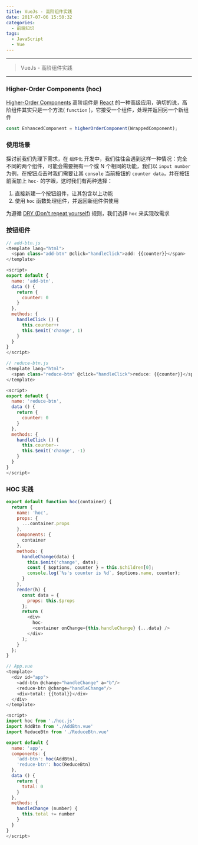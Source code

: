 ```yaml
---
title: VueJs - 高阶组件实践
date: 2017-07-06 15:50:32
categories:
  - 前端知识
tags:
  - JavaScript
  - Vue
---
```


---

> VueJs - 高阶组件实践

---

### Higher-Order Components (hoc)

[Higher-Order Components](https://facebook.github.io/react/docs/higher-order-components.html) 高阶组件是 [React](https://facebook.github.io/react/) 的一种高级应用，确切的说，高阶组件其实只是一个方法( `function` )，它接受一个组件，处理并返回另一个新组件

```javascript
const EnhancedComponent = higherOrderComponent(WrappedComponent);
```

### 使用场景

探讨前我们先理下需求，在 `组件化` 开发中，我们往往会遇到这样一种情况：完全不同的两个组件，可能会需要拥有一个或 N 个相同的功能，我们以 `input number` 为例，在按钮点击时我们需要让其 `console` 当前按钮的 `counter data`，并在按钮前面加上 `hoc-` 的字眼，这时我们有两种选择：

1. 直接新建一个按钮组件，让其包含以上功能
2. 使用 `hoc` 函数处理组件，并返回新组件供使用

为遵循 [DRY (Don't repeat yourself)](https://en.wikipedia.org/wiki/Don%27t_repeat_yourself) 规则，我们选择 `hoc` 来实现改需求

### 按钮组件

```javascript
// add-btn.js
<template lang="html">
  <span class="add-btn" @click="handleClick">add: {{counter}}</span>
</template>

<script>
export default {
  name: 'add-btn',
  data () {
    return {
      counter: 0
    }
  },
  methods: {
    handleClick () {
      this.counter++
      this.$emit('change', 1)
    }
  }
}
</script>
```

```javascript
// reduce-btn.js
<template lang="html">
  <span class="reduce-btn" @click="handleClick">reduce: {{counter}}</span>
</template>

<script>
export default {
  name: 'reduce-btn',
  data () {
    return {
      counter: 0
    }
  },
  methods: {
    handleClick () {
      this.counter--
      this.$emit('change', -1)
    }
  }
}
</script>
```

### HOC 实践

```javascript
export default function hoc(container) {
  return {
    name: 'hoc',
    props: {
      ...container.props
    },
    components: {
      container
    },
    methods: {
      handleChange(data) {
        this.$emit('change', data);
        const { $options, counter } = this.$children[0];
        console.log(`%s's counter is %d`, $options.name, counter);
      }
    },
    render(h) {
      const data = {
        props: this.$props
      };
      return (
        <div>
          hoc-
          <container onChange={this.handleChange} {...data} />
        </div>
      );
    }
  };
}
```

```javascript
// App.vue
<template>
  <div id="app">
    <add-btn @change="handleChange" a="b"/>
    <reduce-btn @change="handleChange"/>
    <div>total: {{total}}</div>
  </div>
</template>

<script>
import hoc from './hoc.js'
import AddBtn from './AddBtn.vue'
import ReduceBtn from './ReduceBtn.vue'

export default {
  name: 'app',
  components: {
    'add-btn': hoc(AddBtn),
    'reduce-btn': hoc(ReduceBtn)
  },
  data () {
    return {
      total: 0
    }
  },
  methods: {
    handleChange (number) {
      this.total += number
    }
  }
}
</script>

```
